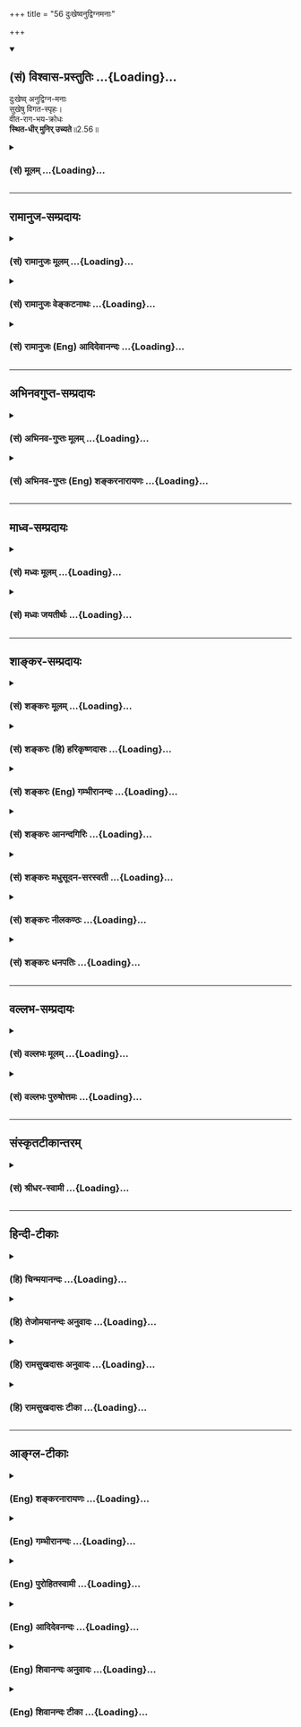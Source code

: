 +++
title = "56 दुःखेष्वनुद्विग्नमनाः"

+++
<div class="js_include" newlevelforh1="2" title="(सं) विश्वास-प्रस्तुतिः" unfilled url="/purANam_vaiShNavam/mahAbhAratam/06-bhIShma-parva/03-bhagavad-gItA-parva/saMskRtam/vishvAsa-prastutiH/02_sAnkhya-yogaH_sarva-/56_duHkheShvanudvign.md">
<details open><summary><h2>(सं) विश्वास-प्रस्तुतिः ...{Loading}...</h2></summary>

दुःखेष्व् अनुद्विग्न-मनाः  
सुखेषु विगत-स्पृहः।  
वीत-राग-भय-क्रोधः  
**स्थित-धीर् मुनिर् उच्यते**॥2.56॥
</details>
</div>
<div class="js_include collapsed" newlevelforh1="3" title="(सं) मूलम्" unfilled url="/purANam_vaiShNavam/mahAbhAratam/06-bhIShma-parva/03-bhagavad-gItA-parva/saMskRtam/mUlam/02_sAnkhya-yogaH_sarva-/56_duHkheShvanudvign.md">
<details><summary><h3>(सं) मूलम् ...{Loading}...</h3></summary>

दुःखेष्वनुद्विग्नमनाः सुखेषु विगतस्पृहः।  
वीतरागभयक्रोधः स्थितधीर्मुनिरुच्यते।।2.56।।
</details>
</div>


_________________
## रामानुज-सम्प्रदायः
<div class="js_include collapsed" newlevelforh1="3" title="(सं) रामानुजः मूलम्" unfilled url="/purANam_vaiShNavam/mahAbhAratam/06-bhIShma-parva/03-bhagavad-gItA-parva/saMskRtam/rAmAnujaH/mUlam/02_sAnkhya-yogaH_sarva-/56_duHkheShvanudvign.md">
<details><summary><h3>(सं) रामानुजः मूलम् ...{Loading}...</h3></summary>

।।2.56।। प्रियविश्लेषादि दुःखनिमित्तेषु उपस्थितेषु **अनुद्विग्नमनाः** न
दुःखी भवति **सुखेषु विगतस्पृहः** प्रियेषु सन्निहितेषु अपि निःस्पृहः
**वीतरागभयक्रोधः** अनागतेषु स्पृहा **रागस्तद्रवितः**
प्रियविश्लेषाप्रियागमनहेतुदर्शननिमित्तिं दुःखं भयम् तद्रहितः
प्रियविश्लेषाप्रियागमनहेतुभूतचेतनान्तरगतो दुःखहेतुः स्वमनोविकारः क्रोधः
तद्रहितः एवंभूतो **मुनिः** आत्ममननशीलः **स्थितधीः** इति **उच्यते।  
ततः अर्वाचीनदशा प्रोच्यते  
**

</details>
</div>
<div class="js_include collapsed" newlevelforh1="3" title="(सं) रामानुजः वेङ्कटनाथः" unfilled url="/purANam_vaiShNavam/mahAbhAratam/06-bhIShma-parva/03-bhagavad-gItA-parva/saMskRtam/rAmAnujaH/venkaTanAthaH/02_sAnkhya-yogaH_sarva-/56_duHkheShvanudvign.md">
<details><summary><h3>(सं) रामानुजः वेङ्कटनाथः ...{Loading}...</h3></summary>

।।2.56।। अथैकेन्द्रियसंज्ञाख्यतृतीयावस्थोच्यत इत्याह ततोऽर्वाचीनेति। ओ
विजी भयचलनयोः इति धातुरत्र चलनार्थःवीतरागभयं इति भयस्य पृथगभिधानात्।
यद्वाअनुद्विग्न ৷৷. इति निर्दुःखत्वमात्रं विवक्षितम्। तत एवदुःखेषु
इत्येतदपि दुःखहेतुपरमिति मन्वान आह दुःखनिमित्तेष्विति।
आदिशब्देनाप्रियागमनसङ्ग्रहः। भयहेतुव्यावृत्त्यर्थमुक्तं उपस्थितेष्विति
दुःखोत्पादनप्रवृत्तेष्वित्यर्थः। दुःखशब्दवदेवात्र सुखशब्दस्यापि
हेतुपरतां तत्रापि पृथङ्निर्दिष्टरागविषयाद्विलक्षणतां चाह प्रियेषु
सन्निहितेष्वपीति। विगतस्पृहवीतरागशब्दयोरपुनरुक्तितां व्यनक्ति अनागतेषु
स्पृहा राग इति। स्पृहारागशब्दौ सामान्यविशेषविषयौ। ततश्च
विशेषशब्दसन्निधाने गोबलीवर्दन्यायात् सामान्यशब्दस्तद्व्यतिरिक्तपर इति
भावः। पुनरुक्तिपरिहाराय भयस्य दुःखविशेषतामाह
प्रियेत्यादिनाहेतुदर्शननिमित्तं दुःखमित्यन्तेन।
प्रियविश्लेषाप्रियागमनयोर्दुखरूपयोः सामग्रीदशामापन्नो यो हेतुः सूचकश्च
निमित्तादिकः तस्य यद्दर्शनं सकलसहकारिसम्पत्त्युत्प्रेक्षागर्भम्
दर्शनमिति ज्ञानमात्रपरं वा तेन यद्दुःखं
तदानीमेवाङ्गकम्पादिहेतुरुत्पद्यते तद्भयमित्यर्थः। क्रोधलक्षणे
प्रियविश्लेषादिस्त्रैकालिकः सर्वत्र क्रोधोत्पत्तिदर्शनात्। अचेतनेषु
वातातपकण्टकादिषु बाधकेष्वपि क्रोधाभावात्चेतनेत्युक्तम्।
यस्तून्मत्तस्तत्रापि कुप्यति सोऽपि चेतनत्वाध्यासेन। अन्तरशब्देन
स्वदुःखहेतुस्वमनोविकारव्यावर्तनम्। स हि तथाविधो निर्वेदादिरूपः स्यात्।
क्रोधादात्महननाद्यपि परपीडाभिसन्धिगर्भम्। मनोविकारोऽत्र
रजस्तमस्समुन्मेषकृतो व्यापारविशेषः। तदधीनो ज्ञानविशेष इह
तच्छब्देनोपचर्यते। मुनिर्मननशील इति व्युत्पत्तिः तस्य मननस्यात्र
साक्षात्करिष्यमाणात्मविषयत्वव्यक्त्यर्थमुक्तम् आत्ममननशील इति।
एवमस्यास्तृतीयावस्थाया उद्वेगस्पृहादिविरहसाम्येऽपि
औत्सुक्यमात्रक्षमवासनाशेषस्य भस्मच्छन्नदहनवदवस्थितत्वाच्च चतुर्थावस्थातो
विशेषः।  
  

</details>
</div>
<div class="js_include collapsed" newlevelforh1="3" title="(सं) रामानुजः (Eng) आदिदेवानन्दः" unfilled url="/purANam_vaiShNavam/mahAbhAratam/06-bhIShma-parva/03-bhagavad-gItA-parva/saMskRtam/rAmAnujaH/english/AdidevAnandaH/02_sAnkhya-yogaH_sarva-/56_duHkheShvanudvign.md">
<details><summary><h3>(सं) रामानुजः (Eng) आदिदेवानन्दः ...{Loading}...</h3></summary>

2.56 Even when there are reasons for grief like separation from beloved ones, his mind is not perturbed, i.e., he is not aggrieved. He has no longing to enjoy pleasures, i.e., even though the things which he likes are near him, he has no longing for them. He is free from desire and anger; desire is longing for objects not yet obtained; he is free from this. Fear is affliction produced from the knowledge of the factors which cause separation from the beloved or from meeting with that which is not desirable; he is free from this. Anger is a disturbed state of one's own mind which produces affliction and which is aimed at another sentient being who is the cause of separation from the beloved or of confrontation with what is not desirable. He is free from this. A sage of this sort, who constantly meditates on the self, is said to be of firm wisdom. Then, the next state below this is described:

</details>
</div>


_________________
## अभिनवगुप्त-सम्प्रदायः
<div class="js_include collapsed" newlevelforh1="3" title="(सं) अभिनव-गुप्तः मूलम्" unfilled url="/purANam_vaiShNavam/mahAbhAratam/06-bhIShma-parva/03-bhagavad-gItA-parva/saMskRtam/abhinava-guptaH/mUlam/02_sAnkhya-yogaH_sarva-/56_duHkheShvanudvign.md">
<details><summary><h3>(सं) अभिनव-गुप्तः मूलम् ...{Loading}...</h3></summary>

।।2.58।। दुःखेष्विति। सुखदुःखयोर्यस्य रागद्वेषरहिता +++(S विरहिता)+++ वृत्तिः स
मुनिरेव स्थितप्रज्ञः नान्यः।  

</details>
</div>
<div class="js_include collapsed" newlevelforh1="3" title="(सं) अभिनव-गुप्तः (Eng) शङ्करनारायणः" unfilled url="/purANam_vaiShNavam/mahAbhAratam/06-bhIShma-parva/03-bhagavad-gItA-parva/saMskRtam/abhinava-guptaH/english/shankaranArAyaNaH/02_sAnkhya-yogaH_sarva-/56_duHkheShvanudvign.md">
<details><summary><h3>(सं) अभिनव-गुप्तः (Eng) शङ्करनारायणः ...{Loading}...</h3></summary>

2.56 Dukkhesu etc. Only that sage whose mental attitude is free from
desire and hatred in the midst of pleasure and pain, and not anyone
else, is a man-of-stabilized-intellect. This is also proper. For-

</details>
</div>


_________________
## माध्व-सम्प्रदायः
<div class="js_include collapsed" newlevelforh1="3" title="(सं) मध्वः मूलम्" unfilled url="/purANam_vaiShNavam/mahAbhAratam/06-bhIShma-parva/03-bhagavad-gItA-parva/saMskRtam/madhvaH/mUlam/02_sAnkhya-yogaH_sarva-/56_duHkheShvanudvign.md">
<details><summary><h3>(सं) मध्वः मूलम् ...{Loading}...</h3></summary>

।।2.56।। तदेव स्पष्टयत्युत्तरैस्त्रिभिः श्लोकैः। एतान्येव ज्ञानोपायानि
तच्चोक्तम् तद्वै जिज्ञासुभिः साध्यं ज्ञानिनां यत्तु लक्षणम् इति।
शोभनाध्यासो रागः। रसो रागस्तथा रक्तिः शोभनाध्यास इष्यते इत्यभिधानम्।  

</details>
</div>
<div class="js_include collapsed" newlevelforh1="3" title="(सं) मध्वः जयतीर्थः" unfilled url="/purANam_vaiShNavam/mahAbhAratam/06-bhIShma-parva/03-bhagavad-gItA-parva/saMskRtam/madhvaH/jayatIrthaH/02_sAnkhya-yogaH_sarva-/56_duHkheShvanudvign.md">
<details><summary><h3>(सं) मध्वः जयतीर्थः ...{Loading}...</h3></summary>

।।2.56।। ननु लक्षणस्यैवानेनैवोक्तत्वात् किं दुःखेष्वित्यादिना इत्यत आह
**तदेवे**ति उक्तं लक्षणमेव। स्पष्टनं च
कामशब्दोपलक्षितदोषान्तरत्यागकथनादिनेति ज्ञेयम्। ननु कामत्यागादीनि
ज्ञानसाधनतयोच्यन्तेअमानित्वम् 13।7 इत्यादौ। ततां ज्ञानिलक्षणस्य
जिज्ञासावतिव्याप्तिरित्यत आह **एतानी**ति। उप समीपे आयः फललाभो येषां
तान्युपायानि साधनानि। सत्यमेतत्। तथापि जिज्ञासौ प्रयत्नसाध्यानि ज्ञानिनि
तु स्वभावसिद्धानीत्यदोष इति भावः। अत्र प्रमाणमाह **तच्चोक्त**मिति।
समुच्चयवादी त्वाह यानीह स्थितप्रज्ञलक्षणान्युच्यन्ते
तान्येवापवर्गसाधनानीतितद्वै इत्यनेन दूषयति। ज्ञानसाधनान्येव
नापवर्गसाधनानि। यथोक्तङ्कामकारेण चैके ब्र.सू.3।4।15 इति।
आनन्दवृद्ध्यर्थता त्वङ्गीकृतैव। योगे त्विमां शृणु 2।39 इत्युक्त्वा कथमिदं
योगादन्यदुच्यत इत्यतो वा इदमुदितमिति। विगतस्पृहः इत्यनेनैववीतराग
इत्येतद्गतार्थमित्यत आह **शोभने**ति। अक्षोभनेषु विषयेषु
शोभनत्वभ्रान्तिःरसो रागो रक्तिः इत्येतैः काम उच्यते तथा शोभनाध्यास
उच्यते इत्यर्थः।  

</details>
</div>


_________________
## शाङ्कर-सम्प्रदायः
<div class="js_include collapsed" newlevelforh1="3" title="(सं) शङ्करः मूलम्" unfilled url="/purANam_vaiShNavam/mahAbhAratam/06-bhIShma-parva/03-bhagavad-gItA-parva/saMskRtam/shankaraH/mUlam/02_sAnkhya-yogaH_sarva-/56_duHkheShvanudvign.md">
<details><summary><h3>(सं) शङ्करः मूलम् ...{Loading}...</h3></summary>

।।2.56।।  
  
**दुःखेषु** आध्यात्मिकादिषु प्राप्तेषु न उद्विग्नं न प्रक्षुभितं
दुःखप्राप्तौ मनो यस्य सोऽयम् **अनुद्विग्नमनाः।** तथा **सुखेषु**
प्राप्तेषु विगता स्पृहा तृष्णा यस्य न अग्निरिव इन्धनाद्याधाने सुखान्यनु
विवर्धते स **विगतस्पृहः। वीतरागभयक्रोधः** रागश्च भयं च क्रोधश्च वीता
विगता यस्मात् स वीतरागभयक्रोधः। **स्थितधीः** स्थितप्रज्ञो **मुनिः**
संन्यासी तदा **उच्यते।।  
किञ्च  
  
**

</details>
</div>
<div class="js_include collapsed" newlevelforh1="3" title="(सं) शङ्करः (हि) हरिकृष्णदासः" unfilled url="/purANam_vaiShNavam/mahAbhAratam/06-bhIShma-parva/03-bhagavad-gItA-parva/saMskRtam/shankaraH/hindI/harikRShNadAsaH/02_sAnkhya-yogaH_sarva-/56_duHkheShvanudvign.md">
<details><summary><h3>(सं) शङ्करः (हि) हरिकृष्णदासः ...{Loading}...</h3></summary>

।।2.56।। तथा  
  
आध्यात्मिक आदि तीनों प्रकारके दुःखोंके प्राप्त होनेमें जिसका मन उद्विग्न
नहीं होता अर्थात् क्षुभित नहीं  
  
होता उसे अनुद्विग्नमना कहते हैं।  
तथा सुखोंकी प्राप्तिमें जिसकी स्पृहातृष्णा नष्ट हो गयी है अर्थात् ईंधन
डालनेसे जैसे अग्नि बढ़ती है वैसे ही सुखके साथसाथ जिसकी लालसा नहीं बढ़ती
वह विगतस्पृह कहलाता है।  
एवं आसक्ति भय और क्रोध जिसके नष्ट हो गये हैं वह वीतरागभयक्रोध कहलाता है
ऐसे गुणोंसे युक्त जब कोई हो जाता है तब वह स्थितधी यानी स्थितप्रज्ञ और
मुनि यानी संन्यासी कहलाता है।  
  
  
  

</details>
</div>
<div class="js_include collapsed" newlevelforh1="3" title="(सं) शङ्करः (Eng) गम्भीरानन्दः" unfilled url="/purANam_vaiShNavam/mahAbhAratam/06-bhIShma-parva/03-bhagavad-gItA-parva/saMskRtam/shankaraH/english/gambhIrAnandaH/02_sAnkhya-yogaH_sarva-/56_duHkheShvanudvign.md">
<details><summary><h3>(सं) शङ्करः (Eng) गम्भीरानन्दः ...{Loading}...</h3></summary>

2.56 Moreover, that munih, monk \[Sankaracarya identifies the monk with
the man of realization.\] ucyate, is then called; sthita-dhih, a man of
steady wisdom; when anudvignamanah, his mind is unperturbed; duhkhesu,
in sorrow when his mind remains unperturbed by the sorrows that may come
on the physical or other planes \[Fever, headache, etc. are physical
(adhyatmika) sorrows; sorrows caused by tigers, snakes, etc. are
environmental (adhibhautika) sorrows; those caused by cyclones, floods,
etc. are super-natural (adhidaivika). Similarly, delights also may be
experienced on the three planes.\] ; so also, when he is vigata-sprhah,
free from longing; sukhesu, for delights when he, unlike fire which
flares up when fed with fuel etc., has no longing for delights when they
come to him ; and vita-raga-bhaya-krodhah, has gone beyond attachment,
fear and anger.

</details>
</div>
<div class="js_include collapsed" newlevelforh1="3" title="(सं) शङ्करः आनन्दगिरिः" unfilled url="/purANam_vaiShNavam/mahAbhAratam/06-bhIShma-parva/03-bhagavad-gItA-parva/saMskRtam/shankaraH/AnandagiriH/02_sAnkhya-yogaH_sarva-/56_duHkheShvanudvign.md">
<details><summary><h3>(सं) शङ्करः आनन्दगिरिः ...{Loading}...</h3></summary>

।।2.56।। लक्षणभेदानुवादद्वारा विविदिषोरेव कर्तव्यान्तरमुपदिशति
**किञ्चेति।** ज्वरशिरोरोगादिकृतानि दुःखान्याध्यात्मिकानि
आदिशब्देनाधिभौतिकानि व्याघ्रसर्पादिप्रयुक्तान्याधिदैविकानि
चातिवातवर्षादिनिमित्तानि दुःखानि गृह्यन्ते तेषूपलब्धेष्वपि नोद्विग्नं
मनो यस्य स तथेति संबन्धः। नोद्विग्नमित्येतद्व्याचष्टे  **न**
**प्रक्षुभितमिति।** दुःखानां मुक्तानां प्राप्तौ परिहाराक्षमस्य
तदनुभवपरिभावितं दुःखमुद्वेगस्तेन सहितं मनो यस्य न भवति स तथेत्याह
**दुःखप्राप्ताविति।** मनो यस्य नोद्विग्नमिति पूर्वेण संबन्धः।
सुखान्यपि दुःखवन्त्रिविधानीति मत्वा तथेत्युक्तम् तेषु प्राप्तेषु सत्सु
तेभ्यो विगता स्पृहा तृष्णा यस्य स विगतस्पृह इति योजना। अज्ञस्य हि
प्राप्तानि सुखान्यनुविवर्धते तृष्णा विदुषस्तु नैवमित्यत्र
वैधर्म्यदृष्टान्तमाह **नाग्निरिवेति।** यथा हि
दाह्यस्येन्धनादेरभ्याधाने वह्निर्विवर्धते तथाज्ञस्य
सुखान्युपनतान्यनुविवर्धमानापि तृष्णा विदुषो न तान्यनुविवर्धते नहि
वह्निरदाह्यमुपगतमपि दग्धुं विवृद्धिमधिगच्छति तेन जिज्ञासुना
सुखदुःखयोस्तृष्णोद्वेगौ न कर्तव्यावित्यर्थः। रागादयश्य तेन कर्तव्या न
भवन्तीत्याह **वीतेति।** अनुभूताभिनिवेशे विषयेषु रञ्जनात्मकस्तृष्णाभेदो
रागः परेणापकृतस्य गात्रनेत्रादिविकारकारणं भयं क्रोधस्तु
परवशीकृत्यात्मानं स्वपरापकारप्रवृत्तिहेतुर्बुद्धिवृत्तिविशेषः मनुते इतिं
मुनिरात्मविदित्यङ्गीकृत्याह **संन्यासीति।** सुखादिविषयतृष्णादे
रागादेश्चाभावावस्था तदेत्युच्यते।  

</details>
</div>
<div class="js_include collapsed" newlevelforh1="3" title="(सं) शङ्करः मधुसूदन-सरस्वती" unfilled url="/purANam_vaiShNavam/mahAbhAratam/06-bhIShma-parva/03-bhagavad-gItA-parva/saMskRtam/shankaraH/madhusUdana-sarasvatI/02_sAnkhya-yogaH_sarva-/56_duHkheShvanudvign.md">
<details><summary><h3>(सं) शङ्करः मधुसूदन-सरस्वती ...{Loading}...</h3></summary>

।।2.56।। इदानीं व्युत्थितस्य स्थितप्रज्ञस्य भाषणोपवेशनगमनानि
मूढजनविलक्षणानि व्याख्येयानि। तत्र किं  
  
प्रभाषेतेत्यस्योत्तरमाह द्वाभ्याम् दुःखेष्विति। दुःखानि त्रिविधानि
शोकमोहज्वरशिरोरोगादिनिमित्तान्याध्यात्मिकानि
व्याघ्रसर्पादिप्रयुक्तान्याधिभौतिकानि
अतिवातातिवृष्ट्यादिहेतुकान्याधिदैविकानि तेषु दुःखेषु  
  
रजःपरिणामसंतापात्मकचित्तवृत्तिविशेषेषु प्रारब्धपापकर्मप्रापितेषु
नोद्विग्नं दुःखपरिहाराक्षमतया व्याकुलं न भवति मनो यस्य सोऽनुद्विग्नमनाः।
अविवेकिनो हि दुःखप्राप्तौ सत्यामहो पापोऽहं धिङ्मां
दुरात्मानमेतादृशदुःखभागिनं को मे दुःखमीदृशं  
  
निराकुर्यादित्यनुतापात्मको भ्रान्तिरूपस्तामसचित्तवृत्तिविशेष उद्वेगाख्यो
जायते। यद्येवं पापानुष्ठानसमये स्यात्तदा  
  
तत्प्रवृत्तिप्रतिबन्धकत्वेन सफलः स्यात्। भोगकालेऽनुभवकारणे सति
कार्यस्योच्छेत्तुमशक्यत्वान्निष्प्रयोजने दुःखकारणे सत्यपि किमति मम दुःखं
जायत इत्यविवेकजभ्रमरूपत्वान्न विवेकिनः स्थितप्रज्ञस्य संभवति। दुःखमात्रं
हि प्रारब्धकर्मणा प्राप्यते नतु तदुत्तरकालीनो भ्रमोऽपि। ननु
दुःखान्तरकारणत्वात्सोऽपि प्रारब्धकर्मान्तरेण प्राप्यतामिति चेत्। न।
स्थितप्रज्ञस्य  
  
भ्रमोपादानाज्ञाननाशेन भ्रमासंभवात्तज्जन्यदुःखप्रापकप्रारब्धाभावात्
यथाकथंचिद्देहयात्रामात्रनिर्वाहकप्रारब्धकर्मफलस्य भ्रमाभावेऽपि
बाधितानुवृत्त्योपपत्तेरिति विस्तरेणाग्रे वक्ष्यते। तथा सुखेषु
सत्त्वपरिणामरूपप्रीत्यात्मकचित्तवृत्तिविशेषेषु त्रिविधेषु  
  
प्रारब्धपुण्यकर्मप्रापितेषु विगतस्पृहः आगामितज्जातीयसुखस्पृहारहितः।
स्पृहाहि नाम सुखानुभववृत्तिकाले तज्जातीयसुखस्य कारणं धर्ममननुष्ठाय वृथैव
तदाकाङ्क्षारूपा तामसी चित्तवृत्तिर्भ्रान्तिरेव सात्राविवेकिन एव जायते।
नहि कारणाभावे कार्यं भवितुमर्हति। अतो यथाऽसतिकारणे कार्यं माभूदिति
वृथाकाङ्क्षा उद्वेगो विवेकिनो न संभवति। तथैवासति कारणे कार्यं  
  
भूयादिति वृथाकाङ्क्षारूपा तृष्णात्मिका स्पृहापि नोपपद्यते।
प्रारब्धकर्मणः सुखमात्रप्रापकत्वात्। हर्षात्मिका वा चित्तवृत्तिः
स्पृहाशब्देनोक्ता सापि भ्रान्तिरेव। अहो धन्योऽहं यस्य ममेदृशं
सुखमुपस्थितं को वा मया तुल्योऽस्ति भुवने केन वोपायेन ममेदृशं सुखं न
विच्छिद्येतेत्येवमात्मिकोत्फुल्लतारूपा तामसी चित्तवृत्तिः। अतएवोक्तं
भाष्येनाग्निरिवेन्धनाद्याधाने यः  
  
सुखान्यनुविवर्धते स विगतस्पृहः इति। वक्ष्यति चन प्रहृष्येत्प्रियं
प्राप्य नोद्विजेत्प्राप्य चाप्रियम् इति। सापि न विवेकिनः संभवति
भ्रान्तित्वात्। तथा वीतरागभयक्रोधः। रागः शोभनाध्यासनिबन्धनो विषयेषु  
  
रञ्जनात्मकश्चित्तवृत्तिविशेषोऽत्यन्ताभिनिवेशरूपः। रागविषयस्य नाशके
समुपस्थिते तन्निवारणासामर्थ्यमात्मनो मन्यमानस्य
दैन्यात्मकश्चित्तवृत्तिविशेषो भयम्। एवं रागविषयविनाशके समुपस्थिते
तन्निवारणसामर्थ्यमात्मनो  
  
मन्यमानस्याभिज्वलनात्मकश्चित्तवृत्तिविशेषः क्रोधः। ते सर्वे
विपर्ययरूपत्वाद्विगता यस्मात्स तथा एतादृशो मुनिर्मननशीलः संन्यासी
स्थितप्रज्ञ उच्यते। एवंलक्षणः स्थितधीः स्वानुभवप्रकटनेन
शिष्यशिक्षार्थमनुद्वेगनिस्पृहत्वादिवाचः प्रभाषत इत्यन्वय उक्तः।
एवंचान्योऽपि मुमुक्षुर्दुःखे नोद्विजेत् सुखे न प्रहृष्येत्
रागभयक्रोधरहितश्च भवेदित्यभिप्रायः।  

</details>
</div>
<div class="js_include collapsed" newlevelforh1="3" title="(सं) शङ्करः नीलकण्ठः" unfilled url="/purANam_vaiShNavam/mahAbhAratam/06-bhIShma-parva/03-bhagavad-gItA-parva/saMskRtam/shankaraH/nIlakaNThaH/02_sAnkhya-yogaH_sarva-/56_duHkheShvanudvign.md">
<details><summary><h3>(सं) शङ्करः नीलकण्ठः ...{Loading}...</h3></summary>

।।2.56।। दुःखेषु शस्त्रपातादिषु दुःखसाधनेषु प्राप्तेष्वपि अनुद्विग्नमना
अचञ्चलमनाः। वक्ष्यति चयस्मिन्स्थितो न दुःखेन गुरुणापि विचाल्यते इति।
सुखेषु सुखसाधनेषु स्रक्चन्दनादिषु प्राप्तेष्वपि विगतस्पृहो  
  
निर्वृत्तिकत्वाद्भवति। अतएव वीताः रागभयक्रोधा यस्मात्स तथा। नहि
तस्यामवस्थायां रागादयो दुःखादयो वा संभवन्ति। एवंविधः समाधिस्थः स्थितधीः
स्थितप्रज्ञ उच्यते।  

</details>
</div>
<div class="js_include collapsed" newlevelforh1="3" title="(सं) शङ्करः धनपतिः" unfilled url="/purANam_vaiShNavam/mahAbhAratam/06-bhIShma-parva/03-bhagavad-gItA-parva/saMskRtam/shankaraH/dhanapatiH/02_sAnkhya-yogaH_sarva-/56_duHkheShvanudvign.md">
<details><summary><h3>(सं) शङ्करः धनपतिः ...{Loading}...</h3></summary>

।।2.56।। किंचदुःखेष्विति। यत्तु पूर्वश्लोकेन प्रथमप्रश्नस्योत्तरमुक्तं
इदानीं व्युत्थिचित्तस्य स्थितप्रज्ञस्य भाषणोपवेशनगमनानि मूढजनविलक्षणानि
व्याख्येयानि। तत्र किंप्रभाषेतेत्यस्योत्तरमाहेति
तच्चिन्त्यम्। स्थितधीर्मुनिरुच्यते इति वाक्यशेषेण
प्रथमप्रश्नोत्तरप्रतीतेः स्पष्टत्वात्।
दुःखेष्वाध्यात्मिकाधिदैविकाधिभौतिकेष्वनुद्विग्नमक्षुभितं मनो यस्य स तथा।
त्रिविधसुखेषु विगता स्पृहाभिलाषो यस्य सः। अतएव वीता रागभयक्रोधा यस्मात्स
स्थितधीः स्थितप्रज्ञस्तदोच्यते।  

</details>
</div>


_________________
## वल्लभ-सम्प्रदायः
<div class="js_include collapsed" newlevelforh1="3" title="(सं) वल्लभः मूलम्" unfilled url="/purANam_vaiShNavam/mahAbhAratam/06-bhIShma-parva/03-bhagavad-gItA-parva/saMskRtam/vallabhaH/mUlam/02_sAnkhya-yogaH_sarva-/56_duHkheShvanudvign.md">
<details><summary><h3>(सं) वल्लभः मूलम् ...{Loading}...</h3></summary>

।।2.56।। यानि साधकस्य ज्ञानसाधनानि तानि तस्य स्वाभाविकान्यन्तरङ्गाणि
चेत्याह दुःखेष्विति।  

</details>
</div>
<div class="js_include collapsed" newlevelforh1="3" title="(सं) वल्लभः पुरुषोत्तमः" unfilled url="/purANam_vaiShNavam/mahAbhAratam/06-bhIShma-parva/03-bhagavad-gItA-parva/saMskRtam/vallabhaH/puruShottamaH/02_sAnkhya-yogaH_sarva-/56_duHkheShvanudvign.md">
<details><summary><h3>(सं) वल्लभः पुरुषोत्तमः ...{Loading}...</h3></summary>

  
  
।।2.56।। किञ्च। दुःखेषु अनुद्विग्नं मनो यस्य सुखेषु च विगता स्पृहा इच्छा
यस्य तादृशो मुनिः मननधर्मयुक्तः स्थितधीः स्थितप्रज्ञ उच्यते। ननु
दुःखानुद्वेगे सुखस्पृहाभावे च किं स्यात् अत आह वीतरागभयक्रोध इति। विगता
रागभयक्रोधा यस्मात्तादृशः स्यात् एतदेव फलम्। इयं परिभाषा
स्थितप्रज्ञस्येति भावः।  
  
  
  

</details>
</div>


_________________
## संस्कृतटीकान्तरम्
<div class="js_include collapsed" newlevelforh1="3" title="(सं) श्रीधर-स्वामी" unfilled url="/purANam_vaiShNavam/mahAbhAratam/06-bhIShma-parva/03-bhagavad-gItA-parva/saMskRtam/shrIdhara-svAmI/02_sAnkhya-yogaH_sarva-/56_duHkheShvanudvign.md">
<details><summary><h3>(सं) श्रीधर-स्वामी ...{Loading}...</h3></summary>

।।2.56।। किंच **दुःखेष्विति।** दुःखेषु प्राप्तेष्वप्यनुद्विग्नमक्षुभितं
मनो यस्य सः। सुखेषु विगता स्पृहा यस्य सः। तत्र हेतुः वीतापगता
रागभयक्रोधा यस्मात्। तत्र रागः प्रीतिः। स मुनिः स्थितधीः स्थितप्रज्ञ
इत्युच्यते।  

</details>
</div>


_________________
## हिन्दी-टीकाः
<div class="js_include collapsed" newlevelforh1="3" title="(हि) चिन्मयानन्दः" unfilled url="/purANam_vaiShNavam/mahAbhAratam/06-bhIShma-parva/03-bhagavad-gItA-parva/hindI/chinmayAnandaH/02_sAnkhya-yogaH_sarva-/56_duHkheShvanudvign.md">
<details><summary><h3>(हि) चिन्मयानन्दः ...{Loading}...</h3></summary>

।।2.56।। स्थितप्रज्ञ का मुख्य लक्षण है आत्मानन्द की अनुभूति द्वारा सब
कामनाओं का त्याग। श्रीकृष्ण ज्ञानी की पहचान का दूसरा लक्षण बताते हैं सुख
और दुख में मन का समत्व रहना। शरीर धारणा के कारण उसको होने वाले अनुभवों
के भोक्ता के रूप में उसके व्यवहार को यहां बताया गया है।  
स्थितप्रज्ञ मुनि वह है जो राग भय और क्रोध से मुक्त है। यदि हम पूर्णत्व
प्राप्त पुरुषों की जीवनियों का अध्ययन करें तो उनमें हमें सामान्य मनुष्य
से सर्वथा विपरीत लक्षण देखने को मिलेंगे। सामान्य पुरुषों की सैकड़ों
प्रकार की भावनायें और गुण ज्ञानी पुरुष में नहीं होते और इसलिये यहां केवल
तीन गुणों के अभाव को बताने से हमें आश्चर्य होगा। तब एक शंका मन में उठती
है क्या व्यास जी अन्य गुणों को भूल गये क्या यह वाक्य पूर्ण लक्षण बताता
है परन्तु विचार करने पर ज्ञात होगा कि ये शंकायें निर्मूल हैं।  
पूर्व श्लोक में ज्ञानी के निष्कामत्व को बताया गया है और यहाँ उसके मन की
स्थिरता को। जगत् में अनेक विषयों के अनुभव से हम जानते हैं कि उनके साथ
राग या आसक्ति की वृद्धि होने से मन में भय भी उत्पन्न होने लगता है। विषय
को प्राप्त करने की तीव्र इच्छा होने पर यह भय होता है कि वास्तव में वह
वस्तु प्राप्त होगी अथवा नहीं। वस्तु के प्राप्त होने पर भी उसकी सुरक्षा
के लिये चिन्ता और भय लगे ही रहते हैं।  
राग और भय से अभिभूत व्यक्ति के और उसकी इष्ट वस्तु के मध्य कोई विघ्न आता
है तो उस विघ्न की ओर मन में जो भाव उठता है उसे कहते हैं क्रोध। क्रोध के
आवेग की तीव्रता राग और भय की तीव्रता के समान अनुपात में होती है। अर्थ यह
हुआ कि राग ही निमित्तवशात् क्रोध के रूप में व्यक्त  
  
होता है।  
श्री शंकराचार्य जी भाष्य में लिखते हैं कि ज्ञानी पुरुष त्रिविध तापों में
स्थिरचित्त रहता है। वे त्रिविध दुख हैं (क) आध्यात्मिकशरीर में रोग आदि
(ख) आधिभौतिकबाह्य वस्तुओं आदि से प्राप्त जैसे व्याघ्र चोर आदि (ग)
आधिदैविकप्रकृति के प्रकोप जैसे भूकम्प तूफान आदि। ईंधन के डालने पर अग्नि
प्रज्वलित होती है। परन्तु ज्ञानी पुरुष में अनेक विषय रूप ईंधन डालने पर
भी इच्छा की अग्नि उग्ररूप धारण नहीं करती। ऐसे पुरुष को कहते हैं
स्थितप्रज्ञ मुनि।  
  
और आगे कहते हैं  

</details>
</div>
<div class="js_include collapsed" newlevelforh1="3" title="(हि) तेजोमयानन्दः अनुवादः" unfilled url="/purANam_vaiShNavam/mahAbhAratam/06-bhIShma-parva/03-bhagavad-gItA-parva/hindI/tejomayAnandaH/anuvAdaH/02_sAnkhya-yogaH_sarva-/56_duHkheShvanudvign.md">
<details><summary><h3>(हि) तेजोमयानन्दः अनुवादः ...{Loading}...</h3></summary>

।।2.56।। दुख में जिसका मन उद्विग्न नहीं होता सुख में जिसकी स्पृहा
निवृत्त हो गयी है; जिसके मन से राग; भय और क्रोध नष्ट हो गये हैं; वह मुनि
स्थितप्रज्ञ कहलाता है।।  
  

</details>
</div>
<div class="js_include collapsed" newlevelforh1="3" title="(हि) रामसुखदासः अनुवादः" unfilled url="/purANam_vaiShNavam/mahAbhAratam/06-bhIShma-parva/03-bhagavad-gItA-parva/hindI/rAmasukhadAsaH/anuvAdaH/02_sAnkhya-yogaH_sarva-/56_duHkheShvanudvign.md">
<details><summary><h3>(हि) रामसुखदासः अनुवादः ...{Loading}...</h3></summary>

।।2.56।। दुःखोंकी प्राप्ति होनेपर जिसके मनमें उद्वेग नहीं होता और
सुखोंकी प्राप्ति होनेपर जिसके मनमें स्पृहा नहीं होती तथा जो राग, भय और
क्रोधसे सर्वथा रहित हो गया है, वह मननशील मनुष्य स्थिरबुद्धि कहा जाता है।

</details>
</div>
<div class="js_include collapsed" newlevelforh1="3" title="(हि) रामसुखदासः टीका" unfilled url="/purANam_vaiShNavam/mahAbhAratam/06-bhIShma-parva/03-bhagavad-gItA-parva/hindI/rAmasukhadAsaH/TIkA/02_sAnkhya-yogaH_sarva-/56_duHkheShvanudvign.md">
<details><summary><h3>(हि) रामसुखदासः टीका ...{Loading}...</h3></summary>

।।2.56।।***व्याख्या--***\[अर्जुनने तो स्थितप्रज्ञ कैसे बोलता है ऐसा
क्रियाकी प्रधानताको लेकर प्रश्न किया था पर भगवान् भावकी प्रधानताको लेकर
उत्तर देते हैं क्योंकि क्रियाओंमें भाव ही मुख्य है। क्रियामात्र
भावपूर्वक ही होती है। भाव बदलनेसे क्रिया बदल जाती है अर्थात् बाहरसे
क्रिया वैसी ही दीखनेपर भी वास्तवमें क्रिया वैसी नहीं रहती। उसी भावकी बात
भगवान् यहाँ कह रहे हैं\]**(टिप्पणी प₀** **94)**।  
**'दुःखेष्वनुद्विग्नमनाः'--**दुखोंकी सम्भावना और उनकी प्राप्ति होनेपर
भी जिसके मनमें उद्वेग नहीं होता अर्थात् कर्तव्य-कर्म करते समय कर्म
करनेमें बाधा लग जाना, निन्दा-अपमान होना, कर्मका फल प्रतिकूल होना आदि-आदि
प्रतिकूलताएँ आनेपर भी उसके मनमें उद्वेग नहीं होता।  
कर्मयोगीके मनमें उद्वेग, हलचल न होनेका कारण यह है कि उसका मुख्य कर्तव्य
होता है--दूसरोंके हितके लिये कर्म करना, कर्मोंको साङ्गोपाङ्ग करना,
कर्मोंके फलमें कहीं आसक्ति, ममता, कामना न हो जाय--इस विषयमें सावधान
रहना। ऐसा करनेसे उसके मनमें एक प्रसन्नता रहती है। उस प्रसन्नताके कारण
कितनी ही प्रतिकूलता आनेपर भी उसके मनमें उद्वेग नहीं होता।  
**'सुखेषु विगतस्पृहः'--**सुखोंकी सम्भावना और उनकी प्राप्ति होनेपर भी
जिसके भीतर स्पृहा नहीं होती अर्थात् वर्तमानमें कर्मोंका साङ्गोपाङ्ग हो
जाना, तात्कालिक आदर और प्रशंसा होना, अनुकूल फल मिल जाना आदि-आदि
अनुकूलताएँ आनेपर भी उसके मनमें

</details>
</div>


_________________
## आङ्ग्ल-टीकाः
<div class="js_include collapsed" newlevelforh1="3" title="(Eng) शङ्करनारायणः" unfilled url="/purANam_vaiShNavam/mahAbhAratam/06-bhIShma-parva/03-bhagavad-gItA-parva/english/shankaranArAyaNaH/02_sAnkhya-yogaH_sarva-/56_duHkheShvanudvign.md">
<details><summary><h3>(Eng) शङ्करनारायणः ...{Loading}...</h3></summary>

2.56. He, whose mind is undisturbed in the midst of sorrows; who is free from desire in the midst of pleasures; and from whom longing, fear and wrath have totally gone-he is said to be a firm-minded sage.

</details>
</div>
<div class="js_include collapsed" newlevelforh1="3" title="(Eng) गम्भीरानन्दः" unfilled url="/purANam_vaiShNavam/mahAbhAratam/06-bhIShma-parva/03-bhagavad-gItA-parva/english/gambhIrAnandaH/02_sAnkhya-yogaH_sarva-/56_duHkheShvanudvign.md">
<details><summary><h3>(Eng) गम्भीरानन्दः ...{Loading}...</h3></summary>

2.56 That monk is called a man of steady wisdom when his mind is unperturbed in sorrow, he is free from longing for delights, and has gone beyond attachment, fear and anger.

</details>
</div>
<div class="js_include collapsed" newlevelforh1="3" title="(Eng) पुरोहितस्वामी" unfilled url="/purANam_vaiShNavam/mahAbhAratam/06-bhIShma-parva/03-bhagavad-gItA-parva/english/purohitasvAmI/02_sAnkhya-yogaH_sarva-/56_duHkheShvanudvign.md">
<details><summary><h3>(Eng) पुरोहितस्वामी ...{Loading}...</h3></summary>

2.56 The sage, whose mind is unruffled in suffering, whose desire is not roused by enjoyment, who is without attachment, anger or fear - take him to be one who stands at that lofty level.

</details>
</div>
<div class="js_include collapsed" newlevelforh1="3" title="(Eng) आदिदेवनन्दः" unfilled url="/purANam_vaiShNavam/mahAbhAratam/06-bhIShma-parva/03-bhagavad-gItA-parva/english/AdidevanandaH/02_sAnkhya-yogaH_sarva-/56_duHkheShvanudvign.md">
<details><summary><h3>(Eng) आदिदेवनन्दः ...{Loading}...</h3></summary>

2.56 He whose mind is not perturbed in pain, who has no longing for pleasures, who is free from desire, fear and anger - he is called a sage of firm wisdom.

</details>
</div>
<div class="js_include collapsed" newlevelforh1="3" title="(Eng) शिवानन्दः अनुवादः" unfilled url="/purANam_vaiShNavam/mahAbhAratam/06-bhIShma-parva/03-bhagavad-gItA-parva/english/shivAnandaH/anuvAdaH/02_sAnkhya-yogaH_sarva-/56_duHkheShvanudvign.md">
<details><summary><h3>(Eng) शिवानन्दः अनुवादः ...{Loading}...</h3></summary>

2.56 He whose mind is not shaken by adversity, who does not hanker after pleasures, and is free from attachment, fear and anger, is called a sage of steady wisdom.

</details>
</div>
<div class="js_include collapsed" newlevelforh1="3" title="(Eng) शिवानन्दः टीका" unfilled url="/purANam_vaiShNavam/mahAbhAratam/06-bhIShma-parva/03-bhagavad-gItA-parva/english/shivAnandaH/TIkA/02_sAnkhya-yogaH_sarva-/56_duHkheShvanudvign.md">
<details><summary><h3>(Eng) शिवानन्दः टीका ...{Loading}...</h3></summary>

2.56 दुःखेषु in adversity; अनुद्विग्नमनाः of unshaken mind; सुखेषु in pleasure; विगतस्पृहः withut hankering; वीतरागभयक्रोधः free from attachment; fear and anger; स्थितधीः of steady wisdom; मुनिः sage;
उच्यते (he) is called.Commentary Lord Krishna gives His answer to the second part of Arjunas estion as to the conduct of a sage of steady wisdom in the 56th; 57th and 58th verses.The mind of a sage of steady wisdom is not distressed in calamities. He is not affected by the three afflictions (Taapas) -- Adhyatmika (arising from diseases or disorders in ones own body); Adhidaivika (arising from thunder; lightning; storm;
flood; etc.); and Adhibhautika (arising from scorpions; cobras; tigers;
etc.). When he is placed in an affluent condition he does not long for sensual pleasures. (Cf.IV.10).

</details>
</div>
